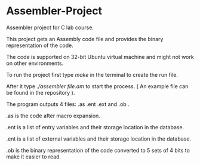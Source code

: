 # Assembler-Project

Assembler project for C lab course.

This project gets an Assembly code file and provides the binary representation of the code.

The code is supported on 32-bit Ubuntu virtual machine and might not work on other environments.

To run the project first type *make* in the terminal to create the run file.

After it type *./assembler file.am* to start the process. ( An example file can be found in the repository ).

The program outputs 4 files: .as .ent .ext and .ob .

.as is the code after macro expansion.

.ent is a list of entry variables and their storage location in the database.

.ent is a list of external variables and their storage location in the database.

.ob is the binary representation of the code converted to 5 sets of 4 bits to make it easier to read.

